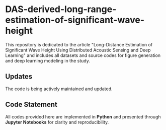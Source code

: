 # DAS-derived-long-range-estimation-of-significant-wave-height
This repository is dedicated to the article "Long-Distance Estimation of Significant Wave Height Using Distributed Acoustic Sensing and Deep Learning" and includes all datasets and source codes for figure generation and deep learning modeling in the study.

## Updates
The code is being actively maintained and updated.

## Code Statement
All codes provided here are implemented in **Python** and presented through **Jupyter Notebooks** for clarity and reproducibility.

